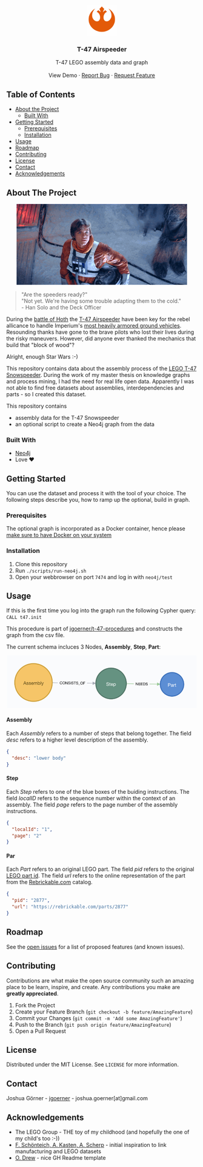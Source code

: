 <!-- PROJECT LOGO -->
<br />
<p align="center">
  <a href="https://github.com/jgoerner/t-47">
    <img src="images/logo.png" alt="Logo" width="80" height="80">
  </a>

  <h3 align="center">T-47 Airspeeder</h3>

  <p align="center">
    T-47 LEGO assembly data and graph
    <br />
    <br />
    <!--a href="https://github.com/othneildrew/Best-README-Template"-->View Demo<!--/a-->
    ·
    <a href="https://github.com/jgoerner/t-47/issues">Report Bug</a>
    ·
    <a href="https://github.com/jgoerner/t-47/issues">Request Feature</a>
  </p>
</p>



<!-- TABLE OF CONTENTS -->
## Table of Contents

* [About the Project](#about-the-project)
  * [Built With](#built-with)
* [Getting Started](#getting-started)
  * [Prerequisites](#prerequisites)
  * [Installation](#installation)
* [Usage](#usage)
* [Roadmap](#roadmap)
* [Contributing](#contributing)
* [License](#license)
* [Contact](#contact)
* [Acknowledgements](#acknowledgements)



<!-- ABOUT THE PROJECT -->
## About The Project

<p align="center">
          <img src="images/about.gif">
</p>

> "Are the speeders ready?"<br>
> "Not yet. We're having some trouble adapting them to the cold." <br>
> \- Han Solo and the Deck Officer

During the [battle of Hoth](https://starwars.fandom.com/wiki/Battle_of_Hoth/Legends) the [T-47 Airspeeder](https://starwars.fandom.com/wiki/T-47_airspeeder) have been key for the rebel allicance to handle Imperium's [most heavily armored ground vehicles](https://starwars.fandom.com/wiki/All_Terrain_Armored_Transport). 
Resounding thanks have gone to the brave pilots who lost their lives during the risky maneuvers. 
However, did anyone ever thanked the mechanics that build that "block of wood"?

Alright, enough Star Wars :-)

This repository contains data about the assembly process of the [LEGO T-47 Snowspeeder](https://www.brickowl.com/catalog/lego-rebel-snowspeeder-set-10129).
During the work of my master thesis on knowledge graphs and process mining, I had the need for real life open data.
Apparently I was not able to find free datasets about assemblies, interdependencies and parts - so I created this dataset.

This repository contains
- assembly data for the T-47 Snowspeeder
- an optional script to create a Neo4j graph from the data

### Built With
* [Neo4j](https://neo4j.com/)
* Love ❤



<!-- GETTING STARTED -->
## Getting Started

You can use the dataset and process it with the tool of your choice.
The following steps describe you, how to ramp up the optional, build in graph.

### Prerequisites

The optional graph is incorporated as a Docker container, hence please [make sure to have Docker on your system](https://docs.docker.com/install/)

### Installation

1. Clone this repository
2. Run `./scripts/run-neo4j.sh`
3. Open your webbrowser on port `7474` and log in with `neo4j/test`


<!-- USAGE EXAMPLES -->
## Usage

If this is the first time you log into the graph run the following Cypher query: `CALL t47.init`

This procedure is part of [jgoerner/t-47-procedures](https://github.com/jgoerner/t-47-procedures) and constructs the graph from the csv file. 

The current schema incluces 3 Nodes, **Assembly**, **Step**, **Part**:

<p align="center">
<img src="images/schema.png" alt="Schema" width="500">
</p>

#### Assembly
Each _Assembly_ refers to a number of steps that belong together.
The field _desc_ refers to a higher level description of the assembly.
```json
{
  "desc": "lower body"
}
```

#### Step
Each _Step_ refers to one of the blue boxes of the buiding instructions.
The field _localID_ refers to the sequence number within the context of an assembly.
The field _page_ refers to the page number of the assembly instructions.
```json
{
  "localId": "1",
  "page": "2"
}
```

#### Par
Each _Part_ refers to an original LEGO part.
The field _pid_ refers to the original [LEGO part id](https://bricks.stackexchange.com/questions/154/how-do-i-identify-a-lego-part).
The field _url_ refers to the online representation of the part from the [Rebrickable.com](https://rebrickable.com/) catalog.
```json
{
  "pid": "2877",
  "url": "https://rebrickable.com/parts/2877"
}
```



<!-- ROADMAP -->
## Roadmap

See the [open issues](https://github.com/jgoerner/t-47/issues) for a list of proposed features (and known issues).



<!-- CONTRIBUTING -->
## Contributing

Contributions are what make the open source community such an amazing place to be learn, inspire, and create. Any contributions you make are **greatly appreciated**.

1. Fork the Project
2. Create your Feature Branch (`git checkout -b feature/AmazingFeature`)
3. Commit your Changes (`git commit -m 'Add some AmazingFeature'`)
4. Push to the Branch (`git push origin feature/AmazingFeature`)
5. Open a Pull Request



<!-- LICENSE -->
## License

Distributed under the MIT License. See `LICENSE` for more information.



<!-- CONTACT -->
## Contact

Joshua Görner - [jgoerner](https://www.linkedin.com/in/jgoerner/) - joshua.goerner[at]gmail.com



<!-- ACKNOWLEDGEMENTS -->
## Acknowledgements
* The LEGO Group - THE toy of my childhood (and hopefully the one of my child's too :-))
* [F. Schönteich, A. Kasten, A. Scherp](https://www.researchgate.net/publication/327427296_A_Pattern-Based_Core_Ontology_for_Product_Lifecycle_Management_based_on_DUL) - initial inspiration to link manufacturing and LEGO datasets
* [O. Drew](https://github.com/othneildrew/Best-README-Template) - nice GH Readme template
